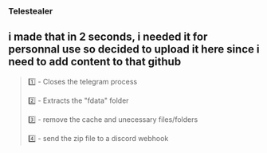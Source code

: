 ### Telestealer
## i made that in 2 seconds, i needed it for personnal use so decided to upload it here since i need to add content to that github
> 1️⃣ - Closes the telegram process
> 
> 2️⃣ - Extracts the "fdata" folder
> 
> 3️⃣ - remove the cache and unecessary files/folders
> 
> 4️⃣ - send the zip file to a discord webhook

